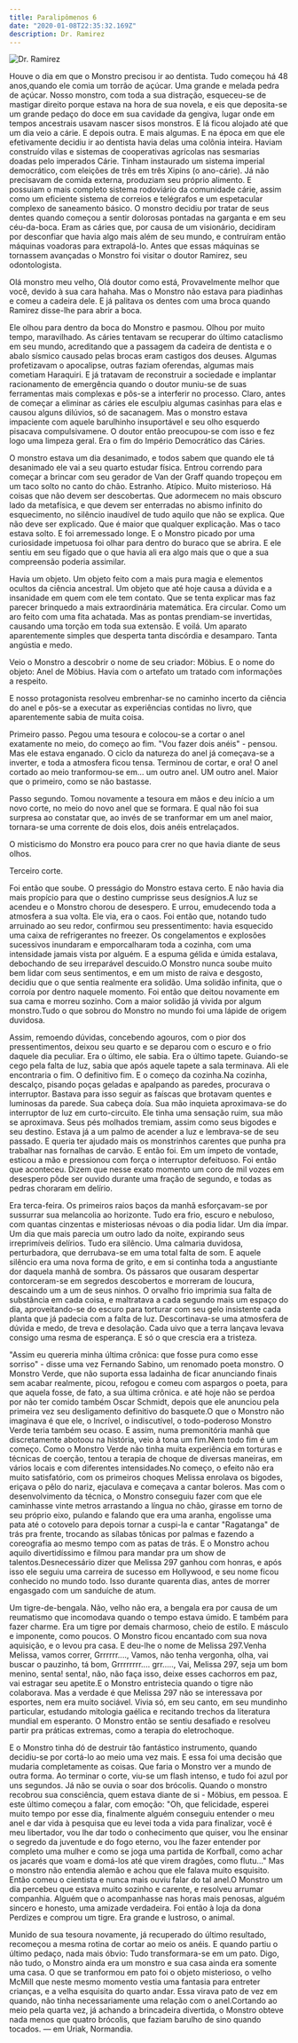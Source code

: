 ```yaml
---
title: Paralipômenos 6
date: "2020-01-08T22:35:32.169Z"
description: Dr. Ramirez
---
```


![Dr. Ramirez](../../assets/dr.jpg)

Houve o dia em que o Monstro precisou ir ao dentista. Tudo começou há 48 anos,quando ele comia um torrão de açúcar. Uma grande e melada pedra de açúcar. Nosso monstro, com toda a sua distração, esqueceu-se de mastigar direito porque estava na hora de sua novela, e eis que deposita-se um grande pedaço do doce em sua cavidade da gengiva, lugar onde em tempos ancestrais usavam nascer sisos monstros. E lá ficou alojado até que um dia veio a cárie. E depois outra. E mais algumas. E na época em que ele efetivamente decidiu ir ao dentista havia delas uma colônia inteira. Haviam construído vilas e sistemas de cooperativas agrícolas nas sesmarias doadas pelo imperados Cárie. Tinham instaurado um sistema imperial democrático, com eleições de três em três Xipins (o ano-cárie). Já não precisavam de comida externa, produziam seu próprio alimento. E possuiam o mais completo sistema rodoviário da comunidade cárie, assim como um eficiente sistema de correios e telégrafos e um espetacular complexo de saneamento básico.
O monstro decidiu por tratar de seus dentes quando começou a sentir dolorosas pontadas na garganta e em seu céu-da-boca. Eram as cáries que, por causa de um visionário, decidiram por desconfiar que havia algo mais além de seu mundo, e contruíram então máquinas voadoras para extrapolá-lo. Antes que essas máquinas se tornassem avançadas o Monstro foi visitar o doutor Ramirez, seu odontologista.

Olá monstro meu velho, Olá doutor como está, Provavelmente melhor que você, devido à sua cara hahaha. Mas o Monstro não estava para piadinhas e comeu a cadeira dele. E já palitava os dentes com uma broca quando Ramirez disse-lhe para abrir a boca.

Ele olhou para dentro da boca do Monstro e pasmou. Olhou por muito tempo, maravilhado. As cáries tentavam se recuperar do último cataclismo em seu mundo, acreditando que a passagem da cadeira de dentista e o abalo sísmico causado pelas brocas eram castigos dos deuses. Algumas profetizavam o apocalipse, outras faziam oferendas, algumas mais cometiam Haraquiri. E já tratavam de reconstruir a sociedade e implantar racionamento de emergência quando o doutor muniu-se de suas ferramentas mais complexas e pôs-se a interferir no processo. Claro, antes de começar a eliminar as cáries ele esculpiu algumas casinhas para elas e causou alguns dilúvios, só de sacanagem. Mas o monstro estava impaciente com aquele barulhinho insuportável e seu olho esquerdo pisacava compulsivamene. O doutor então preocupou-se com isso e fez logo uma limpeza geral. Era o fim do Império Democrático das Cáries.

O monstro estava um dia desanimado, e todos sabem que quando ele tá desanimado ele vai a seu quarto estudar física. Entrou correndo para começar a brincar com seu gerador de Van der Graff quando tropeçou em um taco solto no canto do chão. Estranho. Atípico. Muito misterioso.
Há coisas que não devem ser descobertas. Que adormecem no mais obscuro lado da metafísica, e que devem ser enterradas no abismo infinito do esquecimento, no silêncio inaudível de tudo aquilo que não se explica. Que não deve ser explicado. Que é maior que qualquer explicação.
Mas o taco estava solto. E foi arremessado longe. E o Monstro picado por uma curiosidade impetuosa foi olhar para dentro do buraco que se abrira. E ele sentiu em seu fígado que o que havia ali era algo mais que o que a sua compreensão poderia assimilar.

Havia um objeto. Um objeto feito com a mais pura magia e elementos ocultos da ciência ancestral. Um objeto que até hoje causa a dúvida e a insanidade em quem com ele tem contato. Que se tenta explicar mas faz parecer brinquedo a mais extraordinária matemática. Era circular. Como um aro feito com uma fita achatada. Mas as pontas prendiam-se invertidas, causando uma torção em toda sua extensão. E voilá. Um aparato aparentemente simples que desperta tanta discórdia e desamparo. Tanta angústia e medo.

Veio o Monstro a descobrir o nome de seu criador: Möbius. E o nome do objeto: Anel de Möbius. Havia com o artefato um tratado com informações a respeito.

E nosso protagonista resolveu embrenhar-se no caminho incerto da ciência do anel e pôs-se a executar as experiências contidas no livro, que aparentemente sabia de muita coisa.

Primeiro passo. Pegou uma tesoura e colocou-se a cortar o anel exatamente no meio, do começo ao fim. "Vou fazer dois anéis" - pensou. Mas ele estava enganado. O ciclo da natureza do anel já começava-se a inverter, e toda a atmosfera ficou tensa. Terminou de cortar, e ora! O anel cortado ao meio tranformou-se em... um outro anel. UM outro anel. Maior que o primeiro, como se não bastasse.

Passo segundo. Tomou novamente a tesoura em mãos e deu início a um novo corte, no meio do novo anel que se formara. E qual não foi sua surpresa ao constatar que, ao invés de se tranformar em um anel maior, tornara-se uma corrente de dois elos, dois anéis entrelaçados.

O misticismo do Monstro era pouco para crer no que havia diante de seus olhos.

Terceiro corte.

Foi então que soube. O presságio do Monstro estava certo. E não havia dia mais propício para que o destino cumprisse seus desígnios.A luz se acendeu e o Monstro chorou de desespero. E urrou, emudecendo toda a atmosfera a sua volta. Ele via, era o caos. Foi então que, notando tudo arruinado ao seu redor, confirmou seu pressentimento: havia esquecido uma caixa de refrigerantes no freezer. Os congelamentos e explosões sucessivos inundaram e emporcalharam toda a cozinha, com uma intensidade jamais vista por alguém. E a espuma gélida e úmida estalava, debochando de seu irreparável descuido.O Monstro nunca soube muito bem lidar com seus sentimentos, e em um misto de raiva e desgosto, decidiu que o que sentia realmente era solidão. Uma solidão infinita, que o corroía por dentro naquele momento. Foi então que deitou novamente em sua cama e morreu sozinho. Com a maior solidão já vivida por algum monstro.Tudo o que sobrou do Monstro no mundo foi uma lápide de origem duvidosa.

Assim, remoendo dúvidas, concebendo agouros, com o pior dos pressentimentos, deixou seu quarto e se deparou com o escuro e o frio daquele dia peculiar. Era o último, ele sabia. Era o último tapete. Guiando-se cego pela falta de luz, sabia que após aquele tapete a sala terminava. Ali ele encontraria o fim. O definitivo fim. E o começo da cozinha.Na cozinha, descalço, pisando poças geladas e apalpando as paredes, procurava o interruptor. Bastava para isso seguir as faíscas que brotavam quentes e luminosas da parede. Sua cabeça doía. Sua mão inquieta aproximava-se do interruptor de luz em curto-circuito. Ele tinha uma sensação ruim, sua mão se aproximava. Seus pés molhados tremiam, assim como seus bigodes e seu destino. Estava já a um palmo de acender a luz e lembrava-se de seu passado. E queria ter ajudado mais os monstrinhos carentes que punha pra trabalhar nas fornalhas de carvão. E então foi. Em um ímpeto de vontade, esticou a mão e pressionou com força o interruptor defeituoso. Foi então que aconteceu. Dizem que nesse exato momento um coro de mil vozes em desespero pôde ser ouvido durante uma fração de segundo, e todas as pedras choraram em delírio.

Era terca-feira. Os primeiros raios baços da manhã esforçavam-se por sussurrar sua melancolia ao horizonte. Tudo era frio, escuro e nebuloso, com quantas cinzentas e misteriosas névoas o dia podia lidar. Um dia ímpar. Um dia que mais parecia um outro lado da noite, expirando seus irreprimíveis delírios. Tudo era silêncio. Uma calmaria duvidosa, perturbadora, que derrubava-se em uma total falta de som. E aquele silêncio era uma nova forma de grito, e em si continha toda a angustiante dor daquela manhã de sombra. Os pássaros que ousaram despertar contorceram-se em segredos descobertos e morreram de loucura, descaindo um a um de seus ninhos. O orvalho frio imprimia sua falta de substância em cada coisa, e maltratava a cada segundo mais um espaço do dia, aproveitando-se do escuro para torturar com seu gelo insistente cada planta que já padecia com a falta de luz. Descortinava-se uma atmosfera de dúvida e medo, de treva e desolação. Cada uivo que a terra lançava levava consigo uma resma de esperança. E só o que crescia era a tristeza.

"Assim eu quereria minha última crônica: que fosse pura como esse sorriso" - disse uma vez Fernando Sabino, um renomado poeta monstro. O Monstro Verde, que não suporta essa ladainha de ficar anunciando finais sem acabar realmente, picou, refogou e comeu com aspargos o poeta, para que aquela fosse, de fato, a sua última crônica. e até hoje não se perdoa por não ter comido também Oscar Schmidt, depois que ele anunciou pela primeira vez seu desligamento definitivo do basquete.O que o Monstro não imaginava é que ele, o Incrível, o indiscutível, o todo-poderoso Monstro Verde teria também seu ocaso. E assim, numa premonitória manhã que discretamente abotoou na história, veio à tona um fim.Nem todo fim é um começo.
Como o Monstro Verde não tinha muita experiência em torturas e técnicas de coerção, tentou a terapia de choque de diversas maneiras, em vários locais e com diferentes intensidades.No começo, o efeito não era muito satisfatório, com os primeiros choques Melissa enrolava os bigodes, eriçava o pêlo do nariz, ejaculava e começava a cantar boleros. Mas com o desenvolvimento da técnica, o Monstro conseguiu fazer com que ele caminhasse vinte metros arrastando a língua no chão, girasse em torno de seu próprio eixo, pulando e falando que era uma aranha, engolisse uma pata até o cotovelo para depois tornar a cuspi-la e cantar "Ragatanga" de trás pra frente, trocando as sílabas tônicas por palmas e fazendo a coreografia ao mesmo tempo com as patas de trás. E o Monstro achou aquilo divertidíssimo e filmou para mandar pra um show de talentos.Desnecessário dizer que Melissa 297 ganhou com honras, e após isso ele seguiu uma carreira de sucesso em Hollywood, e seu nome ficou conhecido no mundo todo. Isso durante quarenta dias, antes de morrer engasgado com um sanduíche de atum.

Um tigre-de-bengala. Não, velho não era, a bengala era por causa de um reumatismo que incomodava quando o tempo estava úmido. E também para fazer charme. Era um tigre por demais charmoso, cheio de estilo. E másculo e imponente, como poucos. O Monstro ficou encantado com sua nova aquisição, e o levou pra casa. E deu-lhe o nome de Melissa 297.Venha Melissa, vamos correr, Grrrrrr...., Vamos, não tenha vergonha, olha, vai buscar o pauzinho, tá bom, Grrrrrrrr.... grr....., Vai, Melissa 297, seja um bom menino, senta! senta!, não, não faça isso, deixe esses cachorros em paz, vai estragar seu apetite.E o Monstro entristecia quando o tigre não colaborava. Mas a verdade é que Melissa 297 não se interessava por esportes, nem era muito sociável. Vivia só, em seu canto, em seu mundinho particular, estudando mitologia gaélica e recitando trechos da literatura mundial em esperanto. O Monstro então se sentiu desafiado e resolveu partir pra práticas extremas, como a terapia do eletrochoque.

E o Monstro tinha dó de destruir tão fantástico instrumento, quando decidiu-se por cortá-lo ao meio uma vez mais. E essa foi uma decisão que mudaria completamente as coisas. Que faria o Monstro ver a mundo de outra forma. Ao terminar o corte, viu-se um flash intenso, e tudo foi azul por uns segundos. Já não se ouvia o soar dos brócolis. Quando o monstro recobrou sua consciência, quem estava diante de si - Möbius, em pessoa. E este último começou a falar, com emoção: "Oh, que felicidade, esperei muito tempo por esse dia, finalmente alguém conseguiu entender o meu anel e dar vida à pesquisa que eu levei toda a vida para finalizar, você é meu libertador, vou lhe dar todo o conhecimento que quiser, vou lhe ensinar o segredo da juventude e do fogo eterno, vou lhe fazer entender por completo uma mulher e como se joga uma partida de Korfball, como achar os jacarés que voam e domá-los até que virem dragões, como flutu..." Mas o monstro não entendia alemão e achou que ele falava muito esquisito. Então comeu o cientista e nunca mais ouviu falar do tal anel.O Monstro um dia percebeu que estava muito sozinho e carente, e resolveu arrumar companhia. Alguém que o acompanhasse nas horas mais penosas, alguém sincero e honesto, uma amizade verdadeira. Foi então à loja da dona Perdizes e comprou um tigre. Era grande e lustroso, o animal.

Munido de sua tesoura novamente, já recuperado do último resultado, recomeçou a mesma rotina de cortar ao meio os anéis. E quando partiu o último pedaço, nada mais óbvio: Tudo transformara-se em um pato. Digo, não tudo, o Monstro ainda era um monstro e sua casa ainda era somente uma casa. O que se tranformou em pato foi o objeto misterioso, o velho McMill que neste mesmo momento vestia uma fantasia para entreter crianças, e a velha esquisita do quarto andar. Essa virava pato de vez em quando, não tinha necessariamente uma relação com o anel.Cortando ao meio pela quarta vez, já achando a brincadeira divertida, o Monstro obteve nada menos que quatro brócolis, que faziam barulho de sino quando tocados. — em Uriak, Normandia.